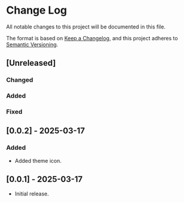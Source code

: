 # Change Log

All notable changes to this project will be documented in this file.

The format is based on [Keep a Changelog](https://keepachangelog.com/en/1.1.0/),
and this project adheres to [Semantic Versioning](https://semver.org/spec/v2.0.0.html).

## [Unreleased]

### Changed

### Added

### Fixed

## [0.0.2] - 2025-03-17

### Added

- Added theme icon.

## [0.0.1] - 2025-03-17

- Initial release.
